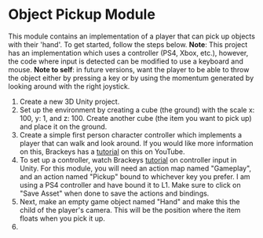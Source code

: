 # Object Pickup Module
This module contains an implementation of a player that can pick up objects with their 'hand'. To get started, follow the steps below.
**Note**: This project has an implementation which uses a controller (PS4, Xbox, etc.), however, the code where input is detected can be modified to use a keyboard and mouse.
**Note to self**: in future versions, want the player to be able to throw the object either by pressing a key or by using the momentum generated by looking around with the right joystick.
1. Create a new 3D Unity project.
2. Set up the environment by creating a cube (the ground) with the scale x: 100, y: 1, and z: 100. Create another cube (the item you want to pick up) and place it on the ground.
3. Create a simple first person character controller which implements a player that can walk and look around. If you would like more information on this, Brackeys has a [tutorial](https://youtu.be/_QajrabyTJc?si=4V_A7LcB7TQrCyc4) on this on YouTube.
4. To set up a controller, watch Brackeys [tutorial](https://youtu.be/p-3S73MaDP8?si=KwQaIsNPROTOflCX) on controller input in Unity. For this module, you will need an action map named "Gameplay", and an action named "Pickup" bound to whichever key you prefer. I am using a PS4 controller and have bound it to L1. Make sure to click on "Save Asset" when done to save the actions and bindings.
5. Next, make an empty game object named "Hand" and make this the child of the player's camera. This will be the position where the item floats when you pick it up.
6. 